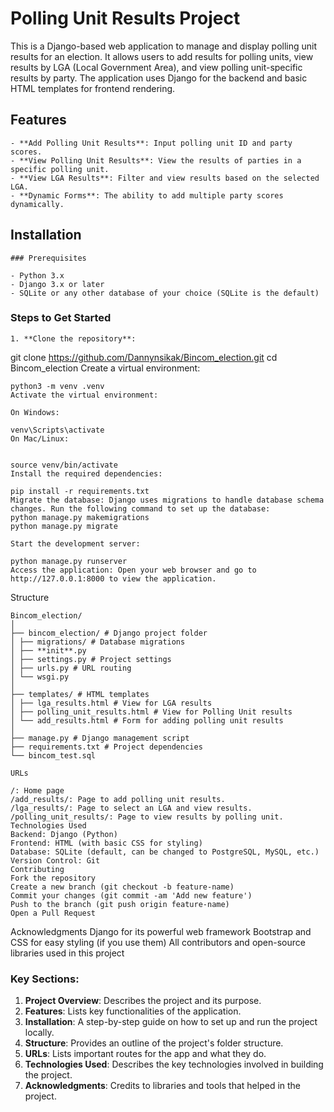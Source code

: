 # Polling Unit Results Project

This is a Django-based web application to manage and display polling unit results for an election. It allows users to add results for polling units, view results by LGA (Local Government Area), and view polling unit-specific results by party. The application uses Django for the backend and basic HTML templates for frontend rendering.

## Features

    - **Add Polling Unit Results**: Input polling unit ID and party scores.
    - **View Polling Unit Results**: View the results of parties in a specific polling unit.
    - **View LGA Results**: Filter and view results based on the selected LGA.
    - **Dynamic Forms**: The ability to add multiple party scores dynamically.

## Installation

    ### Prerequisites

    - Python 3.x
    - Django 3.x or later
    - SQLite or any other database of your choice (SQLite is the default)

### Steps to Get Started

    1. **Clone the repository**:

git clone https://github.com/Dannynsikak/Bincom_election.git
cd Bincom_election
Create a virtual environment:

    python3 -m venv .venv
    Activate the virtual environment:

    On Windows:

    venv\Scripts\activate
    On Mac/Linux:


    source venv/bin/activate
    Install the required dependencies:

    pip install -r requirements.txt
    Migrate the database: Django uses migrations to handle database schema changes. Run the following command to set up the database:
    python manage.py makemigrations
    python manage.py migrate

    Start the development server:

    python manage.py runserver
    Access the application: Open your web browser and go to http://127.0.0.1:8000 to view the application.

Structure

    Bincom_election/
    │
    ├── bincom_election/ # Django project folder
    │ ├── migrations/ # Database migrations
    │ ├── **init**.py
    │ ├── settings.py # Project settings
    │ ├── urls.py # URL routing
    │ └── wsgi.py
    │
    ├── templates/ # HTML templates
    │ ├── lga_results.html # View for LGA results
    │ ├── polling_unit_results.html # View for Polling Unit results
    │ └── add_results.html # Form for adding polling unit results
    │
    ├── manage.py # Django management script
    ├── requirements.txt # Project dependencies
    └── bincom_test.sql

    URLs

    /: Home page
    /add_results/: Page to add polling unit results.
    /lga_results/: Page to select an LGA and view results.
    /polling_unit_results/: Page to view results by polling unit.
    Technologies Used
    Backend: Django (Python)
    Frontend: HTML (with basic CSS for styling)
    Database: SQLite (default, can be changed to PostgreSQL, MySQL, etc.)
    Version Control: Git
    Contributing
    Fork the repository
    Create a new branch (git checkout -b feature-name)
    Commit your changes (git commit -am 'Add new feature')
    Push to the branch (git push origin feature-name)
    Open a Pull Request

Acknowledgments
Django for its powerful web framework
Bootstrap and CSS for easy styling (if you use them)
All contributors and open-source libraries used in this project

### Key Sections:

1. **Project Overview**: Describes the project and its purpose.
2. **Features**: Lists key functionalities of the application.
3. **Installation**: A step-by-step guide on how to set up and run the project locally.
4. **Structure**: Provides an outline of the project's folder structure.
5. **URLs**: Lists important routes for the app and what they do.
6. **Technologies Used**: Describes the key technologies involved in building the project.
7. **Acknowledgments**: Credits to libraries and tools that helped in the project.
